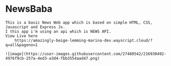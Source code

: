 # NewsBaba
	This is a basic News Web app which is based on simple HTML, CSS, Javascript and Express Js.
	I this app i'm using an api which is NEWS API.
	View Live here 
		https://amazingly-beige-lemming-marina-dev.wayscript.cloud/?q=all&pageno=1
	
	![image](https://user-images.githubusercontent.com/27480542/216930492-4976f9cb-257a-4ed3-a3d4-fbb3554aad47.png)

